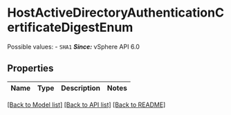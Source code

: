 # HostActiveDirectoryAuthenticationCertificateDigestEnum

Possible values: - `SHA1`  ***Since:*** vSphere API 6.0 

## Properties
Name | Type | Description | Notes
------------ | ------------- | ------------- | -------------

[[Back to Model list]](../README.md#documentation-for-models) [[Back to API list]](../README.md#documentation-for-api-endpoints) [[Back to README]](../README.md)


